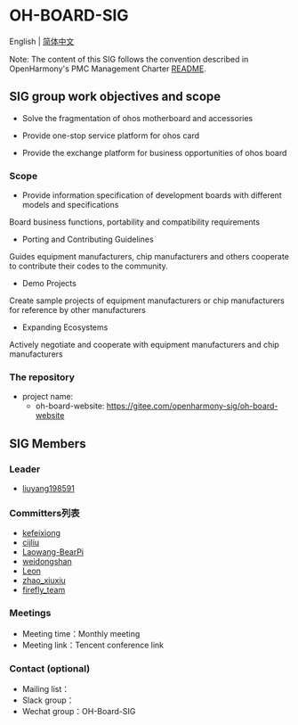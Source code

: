 # OH-BOARD-SIG
English | [简体中文](./sig_oh_board_website.md)

Note: The content of this SIG follows the convention described in OpenHarmony's PMC Management Charter [README](/zh/pmc.md).

## SIG group work objectives and scope

- Solve the fragmentation of ohos motherboard and accessories

- Provide one-stop service platform for ohos card

- Provide the exchange platform for business opportunities of ohos board

### Scope

- Provide information specification of development boards with different models and specifications

Board business functions, portability and compatibility requirements

- Porting and Contributing Guidelines

Guides equipment manufacturers,  chip manufacturers and others cooperate to contribute their codes to the community.

- Demo Projects

Create sample projects of equipment manufacturers or chip manufacturers for reference by other manufacturers 

-  Expanding Ecosystems

Actively negotiate and cooperate with equipment manufacturers and chip manufacturers

### The repository 
- project name:
  - oh-board-website: https://gitee.com/openharmony-sig/oh-board-website

## SIG Members

### Leader
- [liuyang198591](https://gitee.com/liuyang198591)

### Committers列表
- [kefeixiong](https://gitee.com/addyke)
- [cijliu](https://gitee.com/cijliu)
- [Laowang-BearPi](https://gitee.com/laowangiotclub)
- [weidongshan](https://gitee.com/weidongshan)
- [Leon](https://gitee.com/jahyeon)
- [zhao_xiuxiu](https://gitee.com/zhao_xiuxiu)
- [firefly_team](https://gitee.com/firefly_team)

### Meetings
 - Meeting time：Monthly meeting
 - Meeting link：Tencent conference link

### Contact (optional)

- Mailing list：
- Slack group：
- Wechat group：OH-Board-SIG

